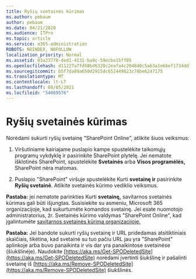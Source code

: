 ```yaml
---
title: Ryšių svetainės kūrimas
ms.author: pebaum
author: pebaum
ms.date: 04/21/2020
ms.audience: ITPro
ms.topic: article
ms.service: o365-administration
ROBOTS: NOINDEX, NOFOLLOW
localization_priority: Normal
ms.assetid: 03a23778-ded1-4131-ba9c-59ecba15ff05
ms.openlocfilehash: d11227a7fd58bd6320c2eafa4c204840c5a63a1e66ef1734dd781a3c1c0d3131
ms.sourcegitcommit: b5f7da89a650d2915dc652449623c78be6247175
ms.translationtype: MT
ms.contentlocale: lt-LT
ms.lasthandoff: 08/05/2021
ms.locfileid: "54069576"
---
```

# <a name="create-a-communication-site"></a>Ryšių svetainės kūrimas

Norėdami sukurti ryšių svetainę "SharePoint Online", atlikite šiuos veiksmus: 
  
1. Viršutiniame kairiajame puslapio kampe spustelėkite taikomųjų programų vykdyklę ir pasirinkite SharePoint plytelę. Jei nematote išklotinės SharePoint, spustelėkite **Svetainės** arba **Visos programėlės,** SharePoint nėra matomas. 
    
2. Puslapio "SharePoint" viršuje spustelėkite Kurti **svetainę ir** pasirinkite **Ryšių svetainė**. Atlikite svetainės kūrimo vediklio veiksmus. 
    
 **Pastaba:** jei nematote parinkties Kurti **svetainę,** savitarnos svetainės kūrimas gali būti išjungtas. Susisiekite su asmeniu, Microsoft 365 organizacijoje, kad sukurtumėte komandos svetainę. Jei esate nuomotojo administratorius, žr. Svetainės kūrimo valdymas "SharePoint Online", kad įgalintumėte [savitarnos svetainės kūrimą organizacijoje.](https://go.microsoft.com/fwlink/?linkid=2018780)
  
 **Pastaba:** Jei bandote sukurti ryšių svetainę ir URL pridedamas atsitiktiniais skaičiais, tikėtina, kad svetainė su tuo pačiu URL jau yra "SharePoint" aplinkoje arba buvo panaikinta ir vis dar yra panaikintose svetainėse (šiukšlinėje). Naudokite [https://aka.ms/Get-SPODeletedSite](https://aka.ms/Get-SPODeletedSite) norėdami įvertinti šiukšlinę ir pašalinti svetainę iš [https://aka.ms/Remove-SPODeletedSite](https://aka.ms/Remove-SPODeletedSite) šiukšlinės. 
  

